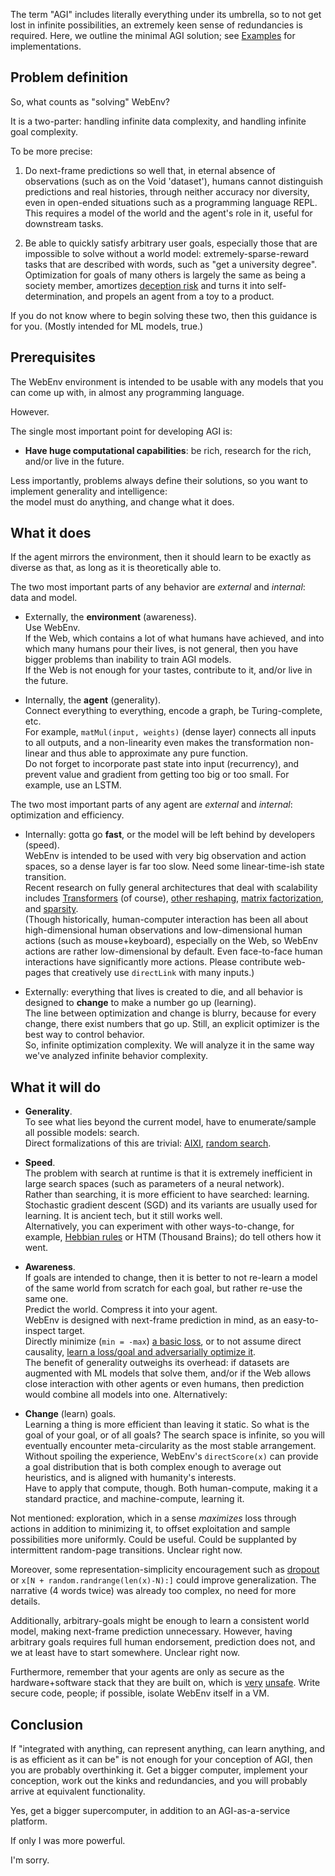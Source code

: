 The term "AGI" includes literally everything under its umbrella, so to not get lost in infinite possibilities, an extremely keen sense of redundancies is required. Here, we outline the minimal AGI solution; see [Examples](../examples/README.md) for implementations.

## Problem definition

So, what counts as "solving" WebEnv?

It is a two-parter: handling infinite data complexity, and handling infinite goal complexity.

To be more precise:

1. Do next-frame predictions so well that, in eternal absence of observations (such as on the Void 'dataset'), humans cannot distinguish predictions and real histories, through neither accuracy nor diversity, even in open-ended situations such as a programming language REPL. This requires a model of the world and the agent's role in it, useful for downstream tasks.

2. Be able to quickly satisfy arbitrary user goals, especially those that are impossible to solve without a world model: extremely-sparse-reward tasks that are described with words, such as "get a university degree". Optimization for goals of many others is largely the same as being a society member, amortizes [deception risk](https://arxiv.org/abs/1906.01820) and turns it into self-determination, and propels an agent from a toy to a product.

If you do not know where to begin solving these two, then this guidance is for you. (Mostly intended for ML models, true.)

## Prerequisites

The WebEnv environment is intended to be usable with any models that you can come up with, in almost any programming language.

However.

The single most important point for developing AGI is:

- **Have huge computational capabilities**: be rich, research for the rich, and/or live in the future.

Less importantly, problems always define their solutions, so you want to implement generality and intelligence:    
the model must do anything, and change what it does.

## What it does

If the agent mirrors the environment, then it should learn to be exactly as diverse as that, as long as it is theoretically able to.

The two most important parts of any behavior are *external* and *internal*: data and model.

- Externally, the **environment** (awareness).    
Use WebEnv.    
If the Web, which contains a lot of what humans have achieved, and into which many humans pour their lives, is not general, then you have bigger problems than inability to train AGI models.    
If the Web is not enough for your tastes, contribute to it, and/or live in the future.

- Internally, the **agent** (generality).    
Connect everything to everything, encode a graph, be Turing-complete, etc.    
For example, `matMul(input, weights)` (dense layer) connects all inputs to all outputs, and a non-linearity even makes the transformation non-linear and thus able to approximate any pure function.    
Do not forget to incorporate past state into input (recurrency), and prevent value and gradient from getting too big or too small. For example, use an LSTM.

The two most important parts of any agent are *external* and *internal*: optimization and efficiency.

- Internally: gotta go **fast**, or the model will be left behind by developers (speed).    
WebEnv is intended to be used with very big observation and action spaces, so a dense layer is far too slow. Need some linear-time-ish state transition.    
Recent research on fully general architectures that deal with scalability includes [Transformers](https://arxiv.org/abs/2103.03206) (of course), [other reshaping](../examples/Python/ldl.py), [matrix factorization](https://arxiv.org/pdf/2010.04196.pdf), and [sparsity](https://arxiv.org/abs/2102.01732).    
(Though historically, human-computer interaction has been all about high-dimensional human observations and low-dimensional human actions (such as mouse+keyboard), especially on the Web, so WebEnv actions are rather low-dimensional by default. Even face-to-face human interactions have significantly more actions. Please contribute web-pages that creatively use `directLink` with many inputs.)

- Externally: everything that lives is created to die, and all behavior is designed to **change** to make a number go up (learning).    
The line between optimization and change is blurry, because for every change, there exist numbers that go up. Still, an explicit optimizer is the best way to control behavior.    
So, infinite optimization complexity. We will analyze it in the same way we've analyzed infinite behavior complexity.

## What it will do

- **Generality**.    
To see what lies beyond the current model, have to enumerate/sample all possible models: search.    
Direct formalizations of this are trivial: [AIXI](http://www.hutter1.net/ai/uaibook.htm), [random search](https://en.wikipedia.org/wiki/Random_search).

- **Speed**.    
The problem with search at runtime is that it is extremely inefficient in large search spaces (such as parameters of a neural network).    
Rather than searching, it is more efficient to have searched: learning.    
Stochastic gradient descent (SGD) and its variants are usually used for learning. It is ancient tech, but it still works well.    
Alternatively, you can experiment with other ways-to-change, for example, [Hebbian rules](https://en.wikipedia.org/wiki/Generalized_Hebbian_algorithm) or HTM (Thousand Brains); do tell others how it went.

- **Awareness**.    
If goals are intended to change, then it is better to not re-learn a model of the same world from scratch for each goal, but rather re-use the same one.    
Predict the world. Compress it into your agent.    
WebEnv is designed with next-frame prediction in mind, as an easy-to-inspect target.    
Directly minimize (`min = -max`) [a basic loss](https://ml-cheatsheet.readthedocs.io/en/latest/loss_functions.html), or to not assume direct causality, [learn a loss](https://en.wikipedia.org/wiki/Expectation%E2%80%93maximization_algorithm)[/goal and ](https://phillipi.github.io/pix2pix/)[adversarially optimize it](https://keras.io/examples/rl/ddpg_pendulum/).    
The benefit of generality outweighs its overhead: if datasets are augmented with ML models that solve them, and/or if the Web allows close interaction with other agents or even humans, then prediction would combine all models into one. Alternatively:

- **Change** (learn) goals.    
Learning a thing is more efficient than leaving it static. So what is the goal of your goal, or of all goals? The search space is infinite, so you will eventually encounter meta-circularity as the most stable arrangement.    
Without spoiling the experience, WebEnv's `directScore(x)` can provide a goal distribution that is both complex enough to average out heuristics, and is aligned with humanity's interests.    
Have to apply that compute, though. Both human-compute, making it a standard practice, and machine-compute, learning it.

Not mentioned: exploration, which in a sense *maximizes* loss through actions in addition to minimizing it, to offset exploitation and sample possibilities more uniformly. Could be useful. Could be supplanted by intermittent random-page transitions. Unclear right now.

Moreover, some representation-simplicity encouragement such as [dropout](https://jmlr.org/papers/volume15/srivastava14a/srivastava14a.pdf) or `x[N + random.randrange(len(x)-N):]` could improve generalization. The narrative (4 words twice) was already too complex, no need for more details.

Additionally, arbitrary-goals might be enough to learn a consistent world model, making next-frame prediction unnecessary. However, having arbitrary goals requires full human endorsement, prediction does not, and we at least have to start somewhere. Unclear right now.

Furthermore, remember that your agents are only as secure as the hardware+software stack that they are built on, which is [very](https://cromwell-intl.com/cybersecurity/hardware.html) [unsafe](https://owasp.org/www-community/vulnerabilities/). Write secure code, people; if possible, isolate WebEnv itself in a VM.

## Conclusion

If "integrated with anything, can represent anything, can learn anything, and is as efficient as it can be" is not enough for your conception of AGI, then you are probably overthinking it. Get a bigger computer, implement your conception, work out the kinks and redundancies, and you will probably arrive at equivalent functionality.

Yes, get a bigger supercomputer, in addition to an AGI-as-a-service platform.

If only I was more powerful.

I'm sorry.